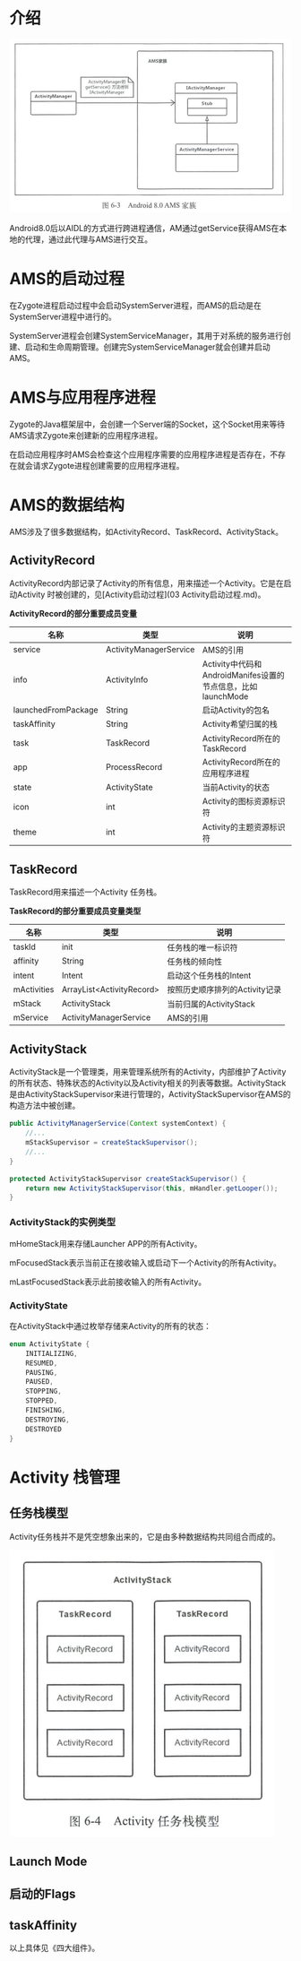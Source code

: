 # 介绍

![3](assets/3.jpg)

Android8.0后以AIDL的方式进行跨进程通信，AM通过getService获得AMS在本地的代理，通过此代理与AMS进行交互。

# AMS的启动过程

在Zygote进程启动过程中会启动SystemServer进程，而AMS的启动是在SystemServer进程中进行的。

SystemServer进程会创建SystemServiceManager，其用于对系统的服务进行创建、启动和生命周期管理。创建完SystemServiceManager就会创建并启动AMS。

# AMS与应用程序进程

Zygote的Java框架层中，会创建一个Server端的Socket，这个Socket用来等待AMS请求Zygote来创建新的应用程序进程。

在启动应用程序时AMS会检查这个应用程序需要的应用程序进程是否存在，不存在就会请求Zygote进程创建需要的应用程序进程。

# AMS的数据结构

AMS涉及了很多数据结构，如ActivityRecord、TaskRecord、ActivityStack。

## ActivityRecord

ActivityRecord内部记录了Activity的所有信息，用来描述一个Activity。它是在启动Activity 时被创建的，见[Activity启动过程](03 Activity启动过程.md)。

**ActivityRecord的部分重要成员变量**

| 名称                | 类型                   | 说明                                                         |
| ------------------- | ---------------------- | ------------------------------------------------------------ |
| service             | ActivityManagerService | AMS的引用                                                    |
| info                | ActivityInfo           | Activity中代码和AndroidManifes设置的节点信息，比如launchMode |
| launchedFromPackage | String                 | 启动Activity的包名                                           |
| taskAffinity        | String                 | Activity希望归属的栈                                         |
| task                | TaskRecord             | ActivityRecord所在的TaskRecord                               |
| app                 | ProcessRecord          | ActivityRecord所在的应用程序进程                             |
| state               | ActivityState          | 当前Activity的状态                                           |
| icon                | int                    | Activity的图标资源标识符                                     |
| theme               | int                    | Activity的主题资源标识符                                     |

## TaskRecord

TaskRecord用来描述一个Activity 任务栈。

**TaskRecord的部分重要成员变量类型**

| 名称        | 类型                        | 说明                           |
| ----------- | --------------------------- | ------------------------------ |
| taskId      | init                        | 任务栈的唯一标识符             |
| affinity    | String                      | 任务栈的倾向性                 |
| intent      | Intent                      | 启动这个任务栈的Intent         |
| mActivities | ArrayList\<ActivityRecord\> | 按照历史顺序排列的Activity记录 |
| mStack      | ActivityStack               | 当前归属的ActivityStack        |
| mService    | ActivityManagerService      | AMS的引用                      |

## ActivityStack

ActivityStack是一个管理类，用来管理系统所有的Activity，内部维护了Activity的所有状态、特殊状态的Activity以及Activity相关的列表等数据。ActivityStack是由ActivityStackSupervisor来进行管理的，ActivityStackSupervisor在AMS的构造方法中被创建。

```java
public ActivityManagerService(Context systemContext) {
    //...
    mStackSupervisor = createStackSupervisor();
    //...
}
```

```java
protected ActivityStackSupervisor createStackSupervisor() {
    return new ActivityStackSupervisor(this, mHandler.getLooper());
}
```

### ActivityStack的实例类型

mHomeStack用来存储Launcher APP的所有Activity。

mFocusedStack表示当前正在接收输入或启动下一个Activity的所有Activity。

mLastFocusedStack表示此前接收输入的所有Activity。

### ActivityState

在ActivityStack中通过枚举存储来Activity的所有的状态：

```java
enum ActivityState {
    INITIALIZING,
    RESUMED,
    PAUSING,
    PAUSED,
    STOPPING,
    STOPPED,
    FINISHING,
    DESTROYING,
    DESTROYED
}
```

# Activity 栈管理

## 任务栈模型

Activity任务栈并不是凭空想象出来的，它是由多种数据结构共同组合而成的。

<img src="assets/4.jpg" alt="4" style="zoom:50%;" />

## Launch Mode

## 启动的Flags

## taskAffinity

以上具体见《四大组件》。